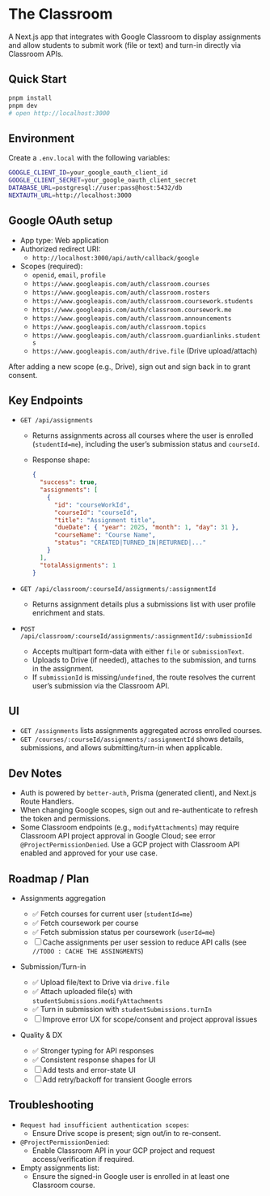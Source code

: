 # The Classroom

A Next.js app that integrates with Google Classroom to display assignments and allow students to submit work (file or text) and turn-in directly via Classroom APIs.

## Quick Start

```bash
pnpm install
pnpm dev
# open http://localhost:3000
```

## Environment

Create a `.env.local` with the following variables:

```bash
GOOGLE_CLIENT_ID=your_google_oauth_client_id
GOOGLE_CLIENT_SECRET=your_google_oauth_client_secret
DATABASE_URL=postgresql://user:pass@host:5432/db
NEXTAUTH_URL=http://localhost:3000
```

## Google OAuth setup

- App type: Web application
- Authorized redirect URI:
  - `http://localhost:3000/api/auth/callback/google`
- Scopes (required):
  - `openid`, `email`, `profile`
  - `https://www.googleapis.com/auth/classroom.courses`
  - `https://www.googleapis.com/auth/classroom.rosters`
  - `https://www.googleapis.com/auth/classroom.coursework.students`
  - `https://www.googleapis.com/auth/classroom.coursework.me`
  - `https://www.googleapis.com/auth/classroom.announcements`
  - `https://www.googleapis.com/auth/classroom.topics`
  - `https://www.googleapis.com/auth/classroom.guardianlinks.students`
  - `https://www.googleapis.com/auth/drive.file` (Drive upload/attach)

After adding a new scope (e.g., Drive), sign out and sign back in to grant consent.

## Key Endpoints

- `GET /api/assignments`
  - Returns assignments across all courses where the user is enrolled (`studentId=me`), including the user’s submission status and `courseId`.
  - Response shape:

    ```json
    {
      "success": true,
      "assignments": [
        {
          "id": "courseWorkId",
          "courseId": "courseId",
          "title": "Assignment title",
          "dueDate": { "year": 2025, "month": 1, "day": 31 },
          "courseName": "Course Name",
          "status": "CREATED|TURNED_IN|RETURNED|..."
        }
      ],
      "totalAssignments": 1
    }
    ```

- `GET /api/classroom/:courseId/assignments/:assignmentId`
  - Returns assignment details plus a submissions list with user profile enrichment and stats.

- `POST /api/classroom/:courseId/assignments/:assignmentId/:submissionId`
  - Accepts multipart form-data with either `file` or `submissionText`.
  - Uploads to Drive (if needed), attaches to the submission, and turns in the assignment.
  - If `submissionId` is missing/`undefined`, the route resolves the current user’s submission via the Classroom API.

## UI

- `GET /assignments` lists assignments aggregated across enrolled courses.
- `GET /courses/:courseId/assignments/:assignmentId` shows details, submissions, and allows submitting/turn-in when applicable.

## Dev Notes

- Auth is powered by `better-auth`, Prisma (generated client), and Next.js Route Handlers.
- When changing Google scopes, sign out and re-authenticate to refresh the token and permissions.
- Some Classroom endpoints (e.g., `modifyAttachments`) may require Classroom API project approval in Google Cloud; see error `@ProjectPermissionDenied`. Use a GCP project with Classroom API enabled and approved for your use case.

## Roadmap / Plan

- Assignments aggregation
  - ✅ Fetch courses for current user (`studentId=me`)
  - ✅ Fetch coursework per course
  - ✅ Fetch submission status per coursework (`userId=me`)
  - ☐ Cache assignments per user session to reduce API calls (see `//TODO : CACHE THE ASSINGMENTS`)

- Submission/Turn-in
  - ✅ Upload file/text to Drive via `drive.file`
  - ✅ Attach uploaded file(s) with `studentSubmissions.modifyAttachments`
  - ✅ Turn in submission with `studentSubmissions.turnIn`
  - ☐ Improve error UX for scope/consent and project approval issues

- Quality & DX
  - ✅ Stronger typing for API responses
  - ✅ Consistent response shapes for UI
  - ☐ Add tests and error-state UI
  - ☐ Add retry/backoff for transient Google errors

## Troubleshooting

- `Request had insufficient authentication scopes`:
  - Ensure Drive scope is present; sign out/in to re-consent.
- `@ProjectPermissionDenied`:
  - Enable Classroom API in your GCP project and request access/verification if required.
- Empty assignments list:
  - Ensure the signed-in Google user is enrolled in at least one Classroom course.
